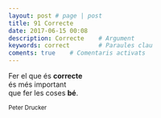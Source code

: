 ```yaml
---
layout: post # page | post
title: 91 Correcte
date: 2017-06-15 00:08 
description: Correcte    # Argument
keywords: correct        # Paraules clau
coments: true    # Comentaris activats
---
```


Fer el que és **correcte**<br />
és més important<br />
que fer les coses **bé**.<br />

<small>Peter Drucker</small>
